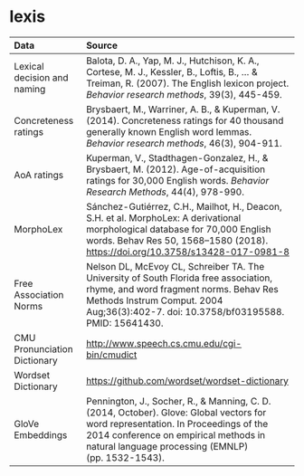 # lexis

| Data                         | Source                                                                                                                                                                                                                          |
|:--------|:--------------------------------------------------------------|
| Lexical decision and naming  | Balota, D. A., Yap, M. J., Hutchison, K. A., Cortese, M. J., Kessler, B., Loftis, B., … & Treiman, R. (2007). The English lexicon project. *Behavior research methods*, 39(3), 445-459.                                         |
| Concreteness ratings         | Brysbaert, M., Warriner, A. B., & Kuperman, V. (2014). Concreteness ratings for 40 thousand generally known English word lemmas. *Behavior research methods*, 46(3), 904-911.                                                   |
| AoA ratings                  | Kuperman, V., Stadthagen-Gonzalez, H., & Brysbaert, M. (2012). Age-of-acquisition ratings for 30,000 English words. *Behavior Research Methods*, 44(4), 978-990.                                                                |
| MorphoLex                    | Sánchez-Gutiérrez, C.H., Mailhot, H., Deacon, S.H. et al. MorphoLex: A derivational morphological database for 70,000 English words. Behav Res 50, 1568–1580 (2018). <https://doi.org/10.3758/s13428-017-0981-8>                |
| Free Association Norms       | Nelson DL, McEvoy CL, Schreiber TA. The University of South Florida free association, rhyme, and word fragment norms. Behav Res Methods Instrum Comput. 2004 Aug;36(3):402-7. doi: 10.3758/bf03195588. PMID: 15641430.          |
| CMU Pronunciation Dictionary | <http://www.speech.cs.cmu.edu/cgi-bin/cmudict>                                                                                                                                                                                  |
| Wordset Dictionary           | <https://github.com/wordset/wordset-dictionary>                                                                                                                                                                                 |
| GloVe Embeddings             | Pennington, J., Socher, R., & Manning, C. D. (2014, October). Glove: Global vectors for word representation. In Proceedings of the 2014 conference on empirical methods in natural language processing (EMNLP) (pp. 1532-1543). |
